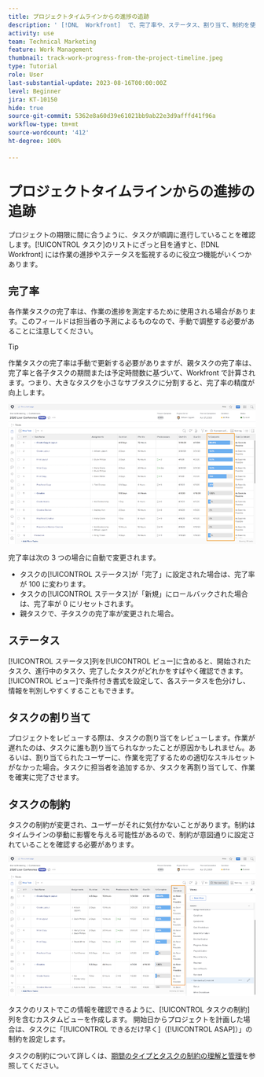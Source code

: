```yaml
---
title: プロジェクトタイムラインからの進捗の追跡
description: ' [!DNL  Workfront]  で、完了率や、ステータス、割り当て、制約を使用して、プロジェクトタイムラインから進捗を追跡する方法を説明します。'
activity: use
team: Technical Marketing
feature: Work Management
thumbnail: track-work-progress-from-the-project-timeline.jpeg
type: Tutorial
role: User
last-substantial-update: 2023-08-16T00:00:00Z
level: Beginner
jira: KT-10150
hide: true
source-git-commit: 5362e8a60d39e61021bb9ab22e3d9afffd41f96a
workflow-type: tm+mt
source-wordcount: '412'
ht-degree: 100%

---
```


# プロジェクトタイムラインからの進捗の追跡

プロジェクトの期限に間に合うように、タスクが順調に進行していることを確認します。[!UICONTROL タスク]のリストにざっと目を通すと、[!DNL  Workfront] には作業の進捗やステータスを監視するのに役立つ機能がいくつかあります。

## 完了率

各作業タスクの完了率は、作業の進捗を測定するために使用される場合があります。このフィールドは担当者の予測によるものなので、手動で調整する必要があることに注意してください。

>[!TIP]
>
>作業タスクの完了率は手動で更新する必要がありますが、親タスクの完了率は、完了率と各子タスクの期間または予定時間数に基づいて、Workfront で計算されます。つまり、大きなタスクを小さなサブタスクに分割すると、完了率の精度が向上します。


![[!UICONTROL 完了率]の列が表示されているプロジェクトタスクリスト](assets/planner-fund-task-percent-complete.png)

完了率は次の 3 つの場合に自動で変更されます。

* タスクの[!UICONTROL ステータス]が「完了」に設定された場合は、完了率が 100 に変わります。
* タスクの[!UICONTROL ステータス]が「新規」にロールバックされた場合は、完了率が 0 にリセットされます。
* 親タスクで、子タスクの完了率が変更された場合。

## ステータス

[!UICONTROL ステータス]列を[!UICONTROL ビュー]に含めると、開始されたタスク、進行中のタスク、完了したタスクがどれかをすばやく確認できます。[!UICONTROL ビュー]で条件付き書式を設定して、各ステータスを色分けし、情報を判別しやすくすることもできます。

## タスクの割り当て

プロジェクトをレビューする際は、タスクの割り当てをレビューします。作業が遅れたのは、タスクに誰も割り当てられなかったことが原因かもしれません。あるいは、割り当てられたユーザーに、作業を完了するための適切なスキルセットがなかった場合。タスクに担当者を追加するか、タスクを再割り当てして、作業を確実に完了させます。

## タスクの制約

タスクの制約が変更され、ユーザーがそれに気付かないことがあります。制約はタイムラインの挙動に影響を与える可能性があるので、制約が意図通りに設定されていることを確認する必要があります。

![タスクの制約の列が表示されているプロジェクトのタスクのリスト](assets/planner-fund-task-constraint.png)

タスクのリストでこの情報を確認できるように、[!UICONTROL タスクの制約]列を含むカスタムビューを作成します。 開始日からプロジェクトを計画した場合は、タスクに「[!UICONTROL できるだけ早く]（[!UICONTROL ASAP]）」の制約を設定します。

タスクの制約について詳しくは、[期間のタイプとタスクの制約の理解と管理](https://experienceleague.adobe.com/docs/workfront-learn/tutorials-workfront/manage-work/intermediate-projects/understand-and-manage-duration-types-and-task-constraints.html?lang=ja)を参照してください。

